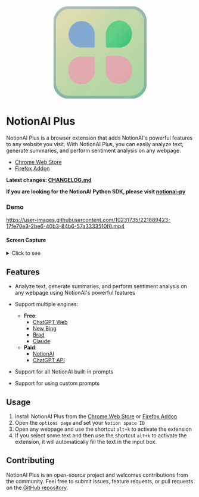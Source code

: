 <p align="center">
    <img src="./assets/icon.png" width="250">
</p>

# NotionAI Plus

NotionAI Plus is a browser extension that adds NotionAI's powerful features to any website you visit. With NotionAI Plus, you can easily analyze text, generate summaries, and perform sentiment analysis on any webpage.

-   [Chrome Web Store](https://chrome.google.com/webstore/detail/notionai-plus/ilgkcoockdhdpkikaakkjacblhpmdmeo)
-   [Firefox Addon](https://addons.mozilla.org/en-US/firefox/addon/notionai-plus/)

**Latest changes: [CHANGELOG.md](./CHANGELOG.md)**

**If you are looking for the NotionAI Python SDK, please visit [notionai-py](https://github.com/Vaayne/notionai-py)**

### Demo

https://user-images.githubusercontent.com/10231735/221889423-17fe70e3-2be6-40b3-84b6-57a3333510f0.mp4

#### Screen Capture

<details>
  <summary>Click to see</summary>
  
  ![Context Meny](./docs/images/SCR-20231129-pfbc.png)

![Mian Window](./docs/images/SCR-20231129-pgdx.png)

![Mian Window without context](./docs/images/SCR-20231129-pghp.png)

![Setting Page](./docs/images/SCR-20231129-phbn.png)

</details>

## Features

-   Analyze text, generate summaries, and perform sentiment analysis on any webpage using NotionAI's powerful features
-   Support multiple engines:

    -   **Free**:
        -   [ChatGPT Web](https://chat.openai.com/)
        -   [New Bing](https://www.bing.com/new)
        -   [Brad](https://bard.google.com/)
        -   [Claude](https://claude.ai/)
    -   **Paid**:
        -   [NotionAI](https://www.notion.so/product/ai)
        -   [ChatGPT API](https://platform.openai.com/docs/api-reference/chat/create)

-   Support for all NotionAI built-in prompts
-   Support for using custom prompts

## Usage

1. Install NotionAI Plus from the [Chrome Web Store](https://chrome.google.com/webstore/detail/notionai-plus/ilgkcoockdhdpkikaakkjacblhpmdmeo) or [Firefox Addon](https://addons.mozilla.org/en-US/firefox/addon/notionai-plus/)
2. Open the `options page` and set your `Notion space ID`
3. Open any webpage and use the shortcut `alt+k` to activate the extension
4. If you select some text and then use the shortcut `alt+k` to activate the extension, it will automatically fill the text in the input box.

## Contributing

NotionAI Plus is an open-source project and welcomes contributions from the community. Feel free to submit issues, feature requests, or pull requests on the [GitHub repository](https://github.com/Vaayne/NotionAI-Plus).
